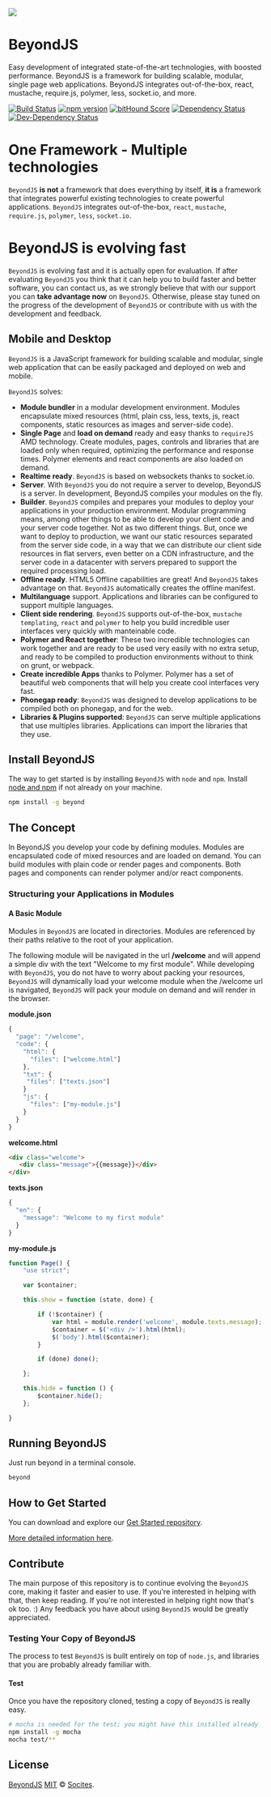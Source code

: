 ![](https://socites.github.io/beyond/img/logos/logo-light.png)
# BeyondJS
Easy development of integrated state-of-the-art technologies, with boosted performance. BeyondJS is a framework for building scalable, modular, single page web applications. BeyondJS integrates out-of-the-box, react, mustache, require.js, polymer, less, socket.io, and more.

[![Build Status](https://img.shields.io/travis/socites/beyond/master.svg)](https://travis-ci.org/socites/beyond)
[![npm version](https://img.shields.io/npm/v/beyond.svg)](https://www.npmjs.com/package/beyond)
[![bitHound Score](https://www.bithound.io/github/socites/beyond/badges/score.svg)](https://www.bithound.io/github/socites/beyond)
[![Dependency Status](https://img.shields.io/david/socites/beyond.svg)](https://david-dm.org/socites/beyond)
[![Dev-Dependency Status](https://img.shields.io/david/dev/socites/beyond.svg)](https://david-dm.org/socites/beyond#info=devDependencies)

# One Framework - Multiple technologies
`BeyondJS` **is not** a framework that does everything by itself, **it is** a framework that integrates powerful existing technologies to create powerful applications.
`BeyondJS` integrates out-of-the-box, `react`, `mustache`, `require.js`, `polymer`, `less`, `socket.io`.

# BeyondJS is evolving fast
`BeyondJS` is evolving fast and it is actually open for evaluation. If after evaluating `BeyondJS` you think that it can help you to build faster and better software, you can contact us, as we strongly believe that with our support you can **take advantage now** on `BeyondJS`.
Otherwise, please stay tuned on the progress of the development of `BeyondJS` or contribute with us with the development and feedback.

## Mobile and Desktop
`BeyondJS` is a JavaScript framework for building scalable and modular, single web application that can be easily packaged and deployed on web and mobile.

`BeyondJS` solves:
* **Module bundler** in a modular development environment. Modules encapsulate mixed resources (html, plain css, less, texts, js, react components, static resources as images and server-side code).
* **Single Page** and **load on demand** ready and easy thanks to `requireJS` AMD technology. Create modules, pages, controls and libraries that are loaded only when required, optimizing the performance and response times. Polymer elements and react components are also loaded on demand.
* **Realtime ready**. `BeyondJS` is based on websockets thanks to socket.io.
* **Server**. With `BeyondJS` you do not require a server to develop, BeyondJS is a server. In development, BeyondJS compiles your modules on the fly.
* **Builder**. `BeyondJS` compiles and prepares your modules to deploy your applications in your production environment. Modular programming means, among other things to be able to develop your client code and your server code together. Not as two different things. But, once we want to deploy to production, we want our static resources separated from the server side code, in a way that we can distribute our client side resources in flat servers, even better on a CDN infrastructure, and the server code in a datacenter with servers prepared to support the required processing load.
* **Offline ready**. HTML5 Offline capabilities are great! And `BeyondJS` takes advantage on that. `BeyondJS` automatically creates the offline manifest.
* **Multilanguage** support. Applications and libraries can be configured to support multiple languages.
* **Client side rendering**. `BeyondJS` supports out-of-the-box, `mustache templating`, `react` and `polymer` to help you build incredible user interfaces very quickly with manteinable code.
* **Polymer and React together**: These two incredible technologies can work together and are ready to be used very easily with no extra setup, and ready to be compiled to production environments without to think on grunt, or webpack.
* **Create incredible Apps** thanks to Polymer. Polymer has a set of beautiful web components that will help you create cool interfaces very fast.
* **Phonegap ready**: `BeyondJS` was designed to develop applications to be compiled both on phonegap, and for the web.
* **Libraries & Plugins supported**: `BeyondJS` can serve multiple applications that use multiples libraries. Applications can import the libraries that they use.

## Install BeyondJS
The way to get started is by installing `BeyondJS` with `node` and `npm`.
Install [node and npm](https://nodejs.org/en/download/) if not already on your machine.
```sh
npm install -g beyond
```

## The Concept
In BeyondJS you develop your code by defining modules. Modules are encapsulated code of mixed resources and are loaded on demand.
You can build modules with plain code or render pages and components. Both pages and components can render polymer and/or react components.

### Structuring your Applications in Modules

#### A Basic Module

Modules in `BeyondJS` are located in directories. Modules are referenced by their paths relative to the root of your application.

The following module will be navigated in the url **/welcome** and will append a simple div with the text "Welcome to my first module".
While developing with `BeyondJS`, you do not have to worry about packing your resources, `BeyondJS` will dynamically load your welcome module when the /welcome url is navigated, `BeyondJS` will pack your module on demand and will render in the browser.

**module.json**
```javascript
{
  "page": "/welcome",
  "code": {
    "html": {
      "files": ["welcome.html"]
    },
    "txt": {
     "files": ["texts.json"]
    }
    "js": {
      "files": ["my-module.js"]
    }
  }
}
```

**welcome.html**
```html
<div class="welcome">
   <div class="message">{{message}}</div>
</div>
```

**texts.json**
```javascript
{
  "en": {
    "message": "Welcome to my first module"
  }
}
```

**my-module.js**
```javascript
function Page() {
    "use strict";

    var $container;

    this.show = function (state, done) {

        if (!$container) {
            var html = module.render('welcome', module.texts.message);
            $container = $('<div />').html(html);
            $('body').html($container);
        }

        if (done) done();

    };

    this.hide = function () {
        $container.hide();
    };

}
```

## Running BeyondJS
Just run beyond in a terminal console.

```sh
beyond
```


## How to Get Started
You can download and explore our [Get Started repository](https://github.com/beyondjs/getstarted.git).

[More detailed information here](getting-started.md).

## Contribute
The main purpose of this repository is to continue evolving the `BeyondJS` core, making it faster and easier to use. If you're interested in helping with that, then keep reading. If you're not interested in helping right now that's ok too. :) Any feedback you have about using `BeyondJS` would be greatly appreciated.

### Testing Your Copy of BeyondJS
The process to test `BeyondJS` is built entirely on top of `node.js`, and libraries that you are probably already familiar with.

#### Test
Once you have the repository cloned, testing a copy of `BeyondJS` is really easy.

```sh
# mocha is needed for the test; you might have this installed already
npm install -g mocha
mocha test/**
```

## License
[BeyondJS](https://socites.github.io/beyond/) [MIT](https://opensource.org/licenses/MIT) © [Socites](http://socites.com/).
